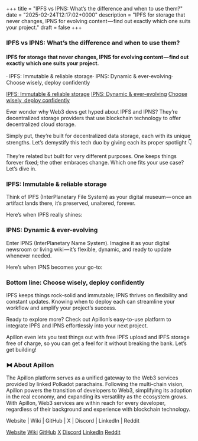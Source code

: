 +++
title = "IPFS vs IPNS: What’s the difference and when to use them?"
date = "2025-02-24T12:17:02+0000"
description = "IPFS for storage that never changes, IPNS for evolving content — find out exactly which one suits your project."
draft = false
+++

### IPFS vs IPNS: What’s the difference and when to use them?


#### IPFS for storage that never changes, IPNS for evolving content — find out exactly which one suits your project.


· IPFS: Immutable & reliable storage· IPNS: Dynamic & ever-evolving· Choose wisely, deploy confidently

[IPFS: Immutable & reliable storage](#11e2)
[IPNS: Dynamic & ever-evolving](#e2db)
[Choose wisely, deploy confidently](#8dce)

Ever wonder why Web3 devs get hyped about IPFS and IPNS? They’re decentralized storage providers that use blockchain technology to offer decentralized cloud storage.


Simply put, they’re built for decentralized data storage, each with its unique strengths. Let’s demystify this tech duo by giving each its proper spotlight 👇


They’re related but built for very different purposes. One keeps things forever fixed; the other embraces change. Which one fits your use case? Let’s dive in.


### IPFS: Immutable & reliable storage


Think of IPFS (InterPlanetary File System) as your digital museum — once an artifact lands there, it’s preserved, unaltered, forever.


Here’s when IPFS really shines:


### IPNS: Dynamic & ever-evolving


Enter IPNS (InterPlanetary Name System). Imagine it as your digital newsroom or living wiki — it’s flexible, dynamic, and ready to update whenever needed.


Here’s when IPNS becomes your go-to:


### Bottom line: Choose wisely, deploy confidently


IPFS keeps things rock-solid and immutable; IPNS thrives on flexibility and constant updates. Knowing when to deploy each can streamline your workflow and amplify your project’s success.


Ready to explore more? Check out Apillon’s easy-to-use platform to integrate IPFS and IPNS effortlessly into your next project.


Apillon even lets you test things out with free IPFS upload and IPFS storage free of charge, so you can get a feel for it without breaking the bank. Let’s get building!


### ⧓ About Apillon


The Apillon platform serves as a unified gateway to the Web3 services provided by linked Polkadot parachains. Following the multi-chain vision, Apillon powers the transition of developers to Web3, simplifying its adoption in the real economy, and expanding its versatility as the ecosystem grows. With Apillon, Web3 services are within reach for every developer, regardless of their background and experience with blockchain technology.


Website | Wiki | GitHub | X | Discord | LinkedIn | Reddit

[Website](https://apillon.io/)
[Wiki](https://wiki.apillon.io/)
[GitHub](https://github.com/Apillon-web3)
[X](https://twitter.com/apillon)
[Discord](https://discord.gg/apillon)
[LinkedIn](https://www.linkedin.com/company/apillon/)
[Reddit](https://www.reddit.com/r/apillon/)